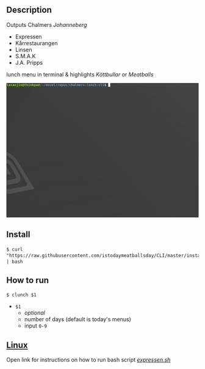 ## Description
Outputs Chalmers *Johanneberg*
- Expressen
- Kårrestaurangen
- Linsen
- S.M.A.K
- J.A. Pripps
  
lunch menu in terminal & highlights *Köttbullar* or *Meatballs*

<img src="resources/gif-py.gif" width="640">

## Install
```
$ curl "https://raw.githubusercontent.com/istodaymeatballsday/CLI/master/install.sh" | bash
```

## How to run
```
$ clunch $1
```

- `$1`
  -  *optional* 
  -  number of days (default is today's menus)
  -  input `0-9`


## [Linux](resources/README.md)
Open link for instructions on how to run bash script [*expressen.sh*](expressen.sh)
